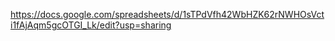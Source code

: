https://docs.google.com/spreadsheets/d/1sTPdVfh42WbHZK62rNWHOsVcti1fAjAqm5gcOTGI_Lk/edit?usp=sharing
